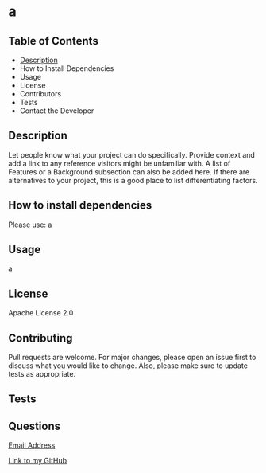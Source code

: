 
# a

## Table of Contents
- [Description](##description)
- How to Install Dependencies
- Usage
- License
- Contributors 
- Tests
- Contact the Developer

## Description
Let people know what your project can do specifically. Provide context and add a link to any reference visitors might be unfamiliar with. A list of Features or a Background subsection can also be added here. If there are alternatives to your project, this is a good place to list differentiating factors.

## How to install dependencies
Please use: a

## Usage
a

## License
Apache License 2.0

## Contributing
Pull requests are welcome. For major changes, please open an issue first to discuss what you would like to change. Also, please make sure to update tests as appropriate.

## Tests


## Questions
[Email Address](mailto:a)  

[Link to my GitHub](www.github.com/a)


